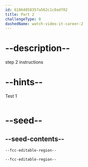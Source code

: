 ```yaml
---
id: 61864858357a562c1c0adf02
title: Part 2
challengeType: 0
dashedName: watch-video-it-career-2
---
```


# --description--

step 2 instructions

# --hints--

Test 1

```js

```

# --seed--

## --seed-contents--

```html
--fcc-editable-region--

--fcc-editable-region--
```
